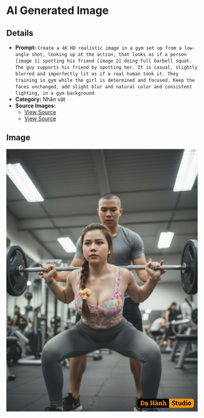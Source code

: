 # AI Generated Image

## Details
- **Prompt:** `Create a 4K HD realistic image in a gym set up from a low-angle shot, looking up at the action, that looks as if a person [image 1] spotting his friend [image 2] doing full barbell squat. The guy supports his friend by spotting her. It is casual, slightly blurred and imperfectly lit as if a real human took it. They training in gym while the girl is determined and focused. Keep the faces unchanged, add slight blur and natural color and consistent lighting, in a gym background
`
- **Category:** Nhân vật
- **Source Images:**
  - [View Source](https://raw.githubusercontent.com/lenzcomvth/ImageLibrary/main/Female.png)
  - [View Source](https://raw.githubusercontent.com/lenzcomvth/ImageLibrary/main/Male.png)

## Image
![AI Generated Image](./image-2025-10-05T03-26-30-139Z.png)